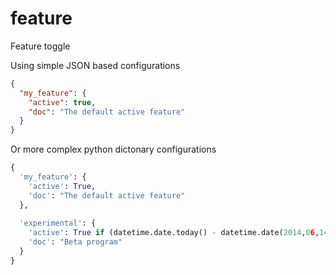feature
=======
Feature toggle

Using simple JSON based configurations
```json
{
  "my_feature": {
    "active": true,
    "doc": "The default active feature"
  }
}
```
Or more complex python dictonary configurations
```python
{
  'my_feature': {
    'active': True,
    'doc': "The default active feature"
  },
  
  'experimental': {
    'active': True if (datetime.date.today() - datetime.date(2014,06,14)).days >= 0 else False,
    'doc': "Beta program"
  }
}
```
